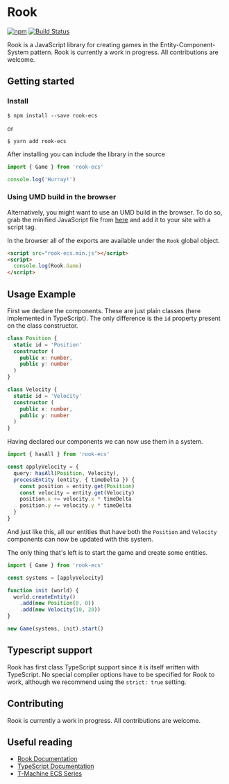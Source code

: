 # Rook

[![npm](https://img.shields.io/npm/v/rook-ecs.svg)](https://www.npmjs.com/package/rook-ecs)
[![Build Status](https://travis-ci.org/sz-piotr/rook-ecs.svg?branch=master)](https://travis-ci.org/sz-piotr/rook-ecs)

Rook is a JavaScript library for creating games in the Entity-Component-System pattern.
Rook is currently a work in progress. All contributions are welcome.

## Getting started

### Install

```
$ npm install --save rook-ecs
```

or

```
$ yarn add rook-ecs
```

After installing you can include the library in the source

```typescript
import { Game } from 'rook-ecs'

console.log('Hurray!')
```

### Using UMD build in the browser

Alternatively, you might want to use an UMD build in the browser.
To do so, grab the minified JavaScript file from
[here](https://raw.githubusercontent.com/sz-piotr/rook-ecs/master/lib/rook-ecs.min.js)
and add it to your site with a script tag.

In the browser all of the exports are available under the `Rook` global object.

```html
<script src="rook-ecs.min.js"></script>
<script>
  console.log(Rook.Game)
</script>
```

## Usage Example

First we declare the components. These are just plain classes (here implemented in TypeScript).
The only difference is the `id` property present on the class constructor.

```typescript
class Position {
  static id = 'Position'
  constructor (
    public x: number,
    public y: number
  )
}

class Velocity {
  static id = 'Velocity'
  constructor (
    public x: number,
    public y: number
  )
}
```

Having declared our components we can now use them in a system.

```typescript
import { hasAll } from 'rook-ecs'

const applyVelocity = {
  query: hasAll(Position, Velocity),
  processEntity (entity, { timeDelta }) {
    const position = entity.get(Position)
    const velocity = entity.get(Velocity)
    position.x += velocity.x * timeDelta
    position.y += velocity.y * timeDelta
  }
}
```

And just like this, all our entities that have both the `Position` and `Velocity`
components can now be updated with this system.

The only thing that's left is to start the game and create some entities.

```typescript
import { Game } from 'rook-ecs'

const systems = [applyVelocity]

function init (world) {
  world.createEntity()
    .add(new Position(0, 0))
    .add(new Velocity(10, 20))
}

new Game(systems, init).start()
```

## Typescript support

Rook has first class TypeScript support since it is itself written with TypeScript.
No special compiler options have to be specified for Rook to work, although we
recommend using the `strict: true` setting.

## Contributing

Rook is currently a work in progress. All contributions are welcome.

## Useful reading

* [Rook Documentation](https://sz-piotr.github.io/rook-ecs)
* [TypeScript Documentation](https://www.typescriptlang.org/docs/home.html)
* [T-Machine ECS Series](http://t-machine.org/index.php/2007/09/03/entity-systems-are-the-future-of-mmog-development-part-1/)

